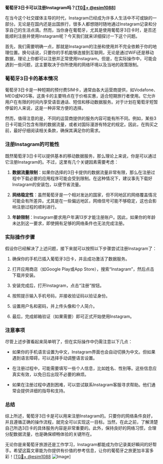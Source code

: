 **葡萄牙3日卡可以注册Instagram吗？[[TG💪+ @esim1088](https://t.me/s/esim1088)]**

在当今这个社交媒体主导的时代，Instagram已经成为许多人生活中不可或缺的一部分。无论是在国内还是出国旅行，很多人都想随时随地通过Instagram记录和分享自己的生活点滴。然而，当你身在葡萄牙，尤其是使用葡萄牙3日卡时，是否还能顺利注册并使用Instagram呢？今天我们就来详细探讨一下这个问题。

首先，我们需要明确一点，那就是Instagram的注册和使用并不完全依赖于你的地理位置。换句话说，只要你的手机能够连接到互联网，无论是通过WiFi还是移动数据，理论上你都可以注册并正常使用Instagram。但是，在实际操作中，可能会遇到一些问题，这主要取决于你所使用的网络环境以及当地的政策限制。

### 葡萄牙3日卡的基本情况

葡萄牙3日卡是一种短期的预付费SIM卡，通常由各大运营商提供，如Vodafone、MEO或NOS等。这类卡的主要特点在于价格实惠，适合短期旅行者使用。它允许用户在有限的时间内享受语音通话、短信和移动数据服务。对于计划在葡萄牙短暂停留的人来说，这是一种非常方便的选择。

然而，值得注意的是，不同的运营商提供的服务内容可能有所不同。例如，某些3日卡可能只包含有限的数据流量，或者对国际漫游有特定的规定。因此，在购买之前，最好仔细阅读相关条款，确保其满足你的需求。

### 注册Instagram的可能性

既然葡萄牙3日卡可以提供基本的移动数据服务，那么理论上来说，你是可以通过它注册Instagram的。不过，这里有几个关键因素需要考虑：

1. **数据流量限制**：如果你选择的3日卡提供的数据流量非常有限，那么在注册过程中下载必要的应用程序可能会受到限制。在这种情况下，建议事先下载好Instagram的安装包，以便节省流量。

2. **网络稳定性**：虽然葡萄牙是一个相对发达的国家，但不同地区的网络覆盖情况可能会有所差异。尤其是在一些偏远地区，网络信号可能不够稳定，这也会影响注册过程的顺利进行。

3. **年龄限制**：Instagram要求用户年满13岁才能注册账户。因此，如果你的年龄未达到这一要求，即使拥有足够的网络条件也无法完成注册。

### 实际操作步骤

假设你已经解决了上述问题，接下来就可以按照以下步骤尝试注册Instagram了：

1. 确保你的手机已插入葡萄牙3日卡，并且成功激活了数据服务。
   
2. 打开应用商店（如Google Play或App Store），搜索“Instagram”，然后点击下载并安装。

3. 安装完成后，打开Instagram，点击“注册”按钮。

4. 按照提示输入手机号码，并接收验证码以验证身份。

5. 设置用户名和密码，并上传头像和个人简介。

6. 最后，完成邮箱验证（如果需要）即可正式开始使用Instagram。

### 注意事项

尽管上述步骤看起来简单明了，但在实际操作中仍需注意以下几点：

- 如果你的手机语言设置为中文，Instagram界面也会自动切换为中文。但如果遇到语言障碍，可以选择手动调整语言设置。
  
- 在注册过程中，可能需要填写一些个人信息，比如姓名、性别等。这些信息应真实有效，以免日后出现不必要的麻烦。

- 如果在注册过程中遇到困难，可以尝试联系Instagram客服寻求帮助。他们通常会提供详细的指导和支持。

### 总结

综上所述，葡萄牙3日卡是可以用来注册Instagram的。只要你的网络条件良好，并且遵循正确的操作流程，就完全可以实现这一目标。当然，在此之前，了解清楚自己所选3日卡的具体服务内容是非常重要的。此外，保持良好的网络习惯，合理分配数据流量，也是确保顺畅体验的关键所在。

无论你是来葡萄牙旅游还是工作学习，Instagram都能成为你记录美好瞬间的好帮手。希望这篇文章能为你提供有价值的参考信息，让你的葡萄牙之旅更加丰富多彩！[[TG💪+ @esim1088](https://t.me/s/esim1088) ![Image](https://i.postimg.cc/4NQfJmqS/Snipaste-2025-05-13-00-14-12.png)]
